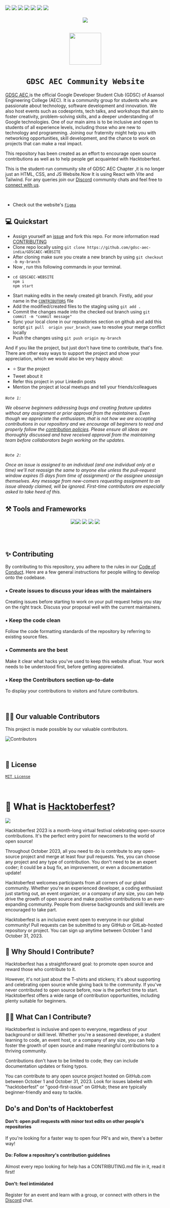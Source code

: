 <p>
    <img src="https://img.shields.io/github/issues-raw/gdsc-aec-india/GDSCAEC-WEBSITE"> 
    <img src="https://img.shields.io/github/contributors/gdsc-aec-india/GDSCAEC-WEBSITE">
    <img src="https://img.shields.io/github/issues-pr/gdsc-aec-india/GDSCAEC-WEBSITE">
    <img src="https://img.shields.io/github/license/gdsc-aec-india/GDSCAEC-WEBSITE">
    <img src="https://img.shields.io/github/last-commit/gdsc-aec-india/GDSCAEC-WEBSITE">
    <a href="https://hits.seeyoufarm.com"><img src="https://hits.seeyoufarm.com/api/count/incr/badge.svg?url=https%3A%2F%2Fgithub.com%2Fgdsc-aec-india%2FGDSCAEC-WEBSITE&count_bg=%2379C83D&title_bg=%23555555&icon=gimp.svg&icon_color=%23E7E7E7&title=hits&edge_flat=false"/></a>
    <img src="https://api.netlify.com/api/v1/badges/c432dfd8-3238-4782-baac-40d80621cfe8/deploy-status" />
</p>

<h6 align="center"><img src="https://raw.githubusercontent.com/gdsc-aec-india/branding/main/assets/GDSC-AEC-Community-Banner.png" /></h6>
<p align="center"><img src="https://raw.githubusercontent.com/gdsc-aec-india/branding/main/assets/GDSC-AEC-Logo.png" height="100px"/></p>
<h1 align="center"><code>&nbsp;GDSC AEC Community Website&nbsp;</code></h1>

<a href="https://gdsc.community.dev/asansol-engineering-college-asansol/"> GDSC AEC </a>  is the official Google Developer Student Club (GDSC) of Asansol Engineering College (AEC). It is a community group for students who are passionate about technology, software development and innovation. We also host events such as codesprints, tech talks, and workshops that aim to foster creativity, problem-solving skills, and a deeper understanding of Google technologies. One of our main aims is to be inclusive and open to students of all experience levels, including those who are new to technology and programming. Joining our fraternity might help you with networking opportunities, skill development, and the chance to work on projects that can make a real impact.

This repository has been created as an effort to encourage open source contributions as well as to help people get acquainted with Hacktoberfest.

This is the student-run community site of GDSC AEC Chapter ,it is no longer just an HTML, CSS, and JS Website.Now It is using React with Vite and Tailwind.
For any queries join our [Discord](https://discord.gg/r5C2yRwqva) community chats and feel free to [connect with us](https://gdscaec.bio.link).

<br>

-   Check out the website's [`Figma`](https://www.figma.com/file/L2GYK3G0lOmUj9Hsciqqar/Untitled?type=design&mode=design&t=0cblAidI2uXu7g5j-1)

## 💻 Quickstart

-   Assign yourself an [issue](https://github.com/GDSC-AEC-INDIA/GDSCAEC-WEBSITE/issues) and fork this repo. For more information read [CONTRIBUTING](./CONTRIBUTING.md)
-   Clone repo locally using `git clone https://github.com/gdsc-aec-india/GDSCAEC-WEBSITE`
-   After cloning make sure you create a new branch by using `git checkout -b my-branch`
-   Now , run this following commands in your terminal.
-     cd GDSCAEC-WEBSITE
      npm i
      npm start
-   Start making edits in the newly created git branch. Firstly, add your name in the [`CONTRIBUTORS`](./CONTRIBUTORS) file
-   Add the modified/created files to the staging using `git add .`
-   Commit the changes made into the checked out branch using `git commit -m "commit message"`
-   Sync your local clone in our repositories section on github and add this script `git pull 
    origin your_branch_name` to resolve your merge conflict locally
-   Push the changes using `git push origin my-branch`

And if you like the project, but just don't have time to contribute, that's fine. There are other easy ways to support the project and show your appreciation, which we would also be very happy about:

-   ⭐ Star the project
-   Tweet about it
-   Refer this project in your Linkedin posts
-   Mention the project at local meetups and tell your friends/colleagues

<h6><code>Note 1:</code>

We observe beginners addressing bugs and creating feature updates without any assignment or prior approval from the maintainers. Even though we appreciate the enthusiasm, that is not how we are accepting contributions in our repository and we encourage all beginners to read and properly follow the [contribution policies](./CONTRIBUTING.md). Please ensure all ideas are thoroughly discussed and have received approval from the maintaining team before collaborators begin working on the updates.</h6>

<h6><code>Note 2:</code>

Once an issue is assigned to an individual (and one individual only at a time) we'll not reassign the same to anyone else unless the pull-request window expires (5 days from time of assignment) or the assignee unassign themselves. Any message from new-comers requesting assignment to an issue already claimed, will be ignored. First-time contributors are especially asked to take heed of this.</h6>

## ⚒️ Tools and Frameworks

<h6 align="center"><img src="https://img.shields.io/badge/React-black?style=for-the-badge&logo=react&logoColor=02cff7"><img src="https://img.shields.io/badge/TailwindCSS-FFFFFF?style=for-the-badge&logo=tailwindcss&logoColor=0390fc"> <img src="https://img.shields.io/badge/JavaScript-F7DF1E?style=for-the-badge&logo=javascript&logoColor=black">  <img src="https://img.shields.io/badge/Git-orange?style=for-the-badge&logo=git&logoColor=white"> <img src="https://img.shields.io/badge/VSCode-blue?style=for-the-badge&logo=visualstudiocode&logoColor=white"></h6>

<br>

## ✨ Contributing

By contributing to this repository, you adhere to the rules in our [Code of Conduct](./CODE_OF_CONDUCT.md). Here are a few general instructions for people willing to develop onto the codebase.

### • Create issues to discuss your ideas with the maintainers

Creating issues before starting to work on your pull request helps you stay on the right track. Discuss your proposal well with the current maintainers.

### • Keep the code clean

Follow the code formatting standards of the repository by referring to existing source files.

### • Comments are the best

Make it clear what hacks you've used to keep this website afloat. Your work needs to be understood first, before getting appreciated.

### • Keep the Contributors section up-to-date

To display your contributions to visitors and future contributors.

<br>

## 👨‍💻 Our valuable Contributors

This project is made possible by our valuable contributors.

![Contributors](https://contributors-img.web.app/image?repo=gdsc-aec-india/GDSCAEC-WEBSITE)

<br>

## 📜 License

[`MIT License`](./LICENSE)

<br />

# 🎉 What is [Hacktoberfest](https://hacktoberfest.com)?

<img src="https://res.cloudinary.com/practicaldev/image/fetch/s--ijwmdoMc--/c_imagga_scale,f_auto,fl_progressive,h_420,q_auto,w_1000/https://dev-to-uploads.s3.amazonaws.com/uploads/articles/k8rdfvlf17di6gd9qyh6.jpg" />

Hacktoberfest 2023 is a month-long virtual festival celebrating open-source contributions. It's the perfect entry point for newcomers to the world of open source!

Throughout October 2023, all you need to do is contribute to any open-source project and merge at least four pull requests. Yes, you can choose any project and any type of contribution. You don't need to be an expert coder; it could be a bug fix, an improvement, or even a documentation update!

Hacktoberfest welcomes participants from all corners of our global community. Whether you're an experienced developer, a coding enthusiast just starting out, an event organizer, or a company of any size, you can help drive the growth of open source and make positive contributions to an ever-expanding community. People from diverse backgrounds and skill levels are encouraged to take part.

Hacktoberfest is an inclusive event open to everyone in our global community!
Pull requests can be submitted to any GitHub or GitLab-hosted repository or project.
You can sign up anytime between October 1 and October 31, 2023.

## 🤔 Why Should I Contribute?

Hacktoberfest has a straightforward goal: to promote open source and reward those who contribute to it.

However, it's not just about the T-shirts and stickers; it's about supporting and celebrating open source while giving back to the community. If you've never contributed to open source before, now is the perfect time to start. Hacktoberfest offers a wide range of contribution opportunities, including plenty suitable for beginners.

## 👨‍💻 What Can I Contribute?

Hacktoberfest is inclusive and open to everyone, regardless of your background or skill level. Whether you're a seasoned developer, a student learning to code, an event host, or a company of any size, you can help foster the growth of open source and make meaningful contributions to a thriving community.

Contributions don't have to be limited to code; they can include documentation updates or fixing typos.

You can contribute to any open source project hosted on GitHub.com between October 1 and October 31, 2023. Look for issues labeled with "hacktoberfest" or "good-first-issue" on GitHub; these are typically beginner-friendly and easy to tackle.

## Do's and Don'ts of Hacktoberfest

<h4>Don't: open pull requests with minor text edits on other people's repositories</h4>
 If you're looking for a faster way to open four PR's and win, there's a better way!

<h4>Do: Follow a repository's contribution guidelines</h4>
 Almost every repo looking for help has a CONTRIBUTING.md file in it, read it first!

<h4>Don't: feel intimidated</h4>

Register for an event and learn with a group, or connect with others in the [Discord](https://discord.gg/r5C2yRwqva) chat.

